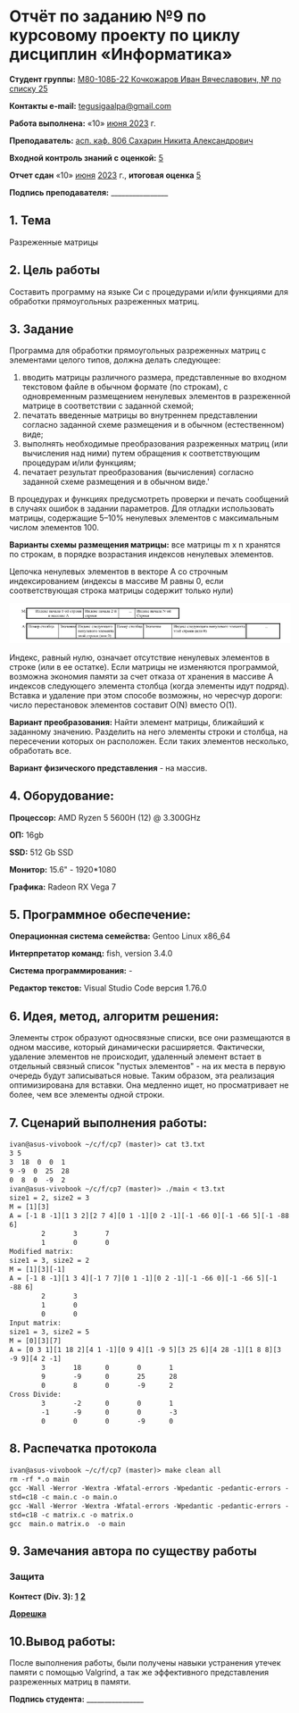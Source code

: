 # Отчёт по заданию №9 по курсовому проекту по циклу дисциплин «Информатика»

<b>Студент группы:</b> <ins>М80-108Б-22 Кочкожаров Иван Вячеславович, № по списку 25</ins> 

<b>Контакты e-mail:</b> <ins>tegusigaalpa@gmail.com</ins>

<b>Работа выполнена:</b> «10» <ins> июня </ins> <ins>2023</ins> г.

<b>Преподаватель:</b> <ins>асп. каф. 806 Сахарин Никита Александрович</ins>

<b>Входной контроль знаний с оценкой:</b> <ins> 5 </ins>

<b>Отчет сдан</b> «10» <ins>июня</ins> <ins>2023</ins> г., <b>итоговая оценка</b> <ins> 5 </ins>

<b>Подпись преподавателя:</b> ________________

## 1. Тема

Разреженные матрицы

## 2. Цель работы

Составить программу на языке Си с процедурами и/или функциями для обработки прямоугольных разреженных матриц.

## 3. Задание

Программа для обработки прямоугольных разреженных матриц с
элементами целого типов, должна делать следующее:
1. вводить матрицы различного размера, представленные во входном текстовом файле в обычном формате (по строкам),
с одновременным размещением ненулевых элементов в разреженной матрице в соответствии с заданной схемой;
2. печатать введенные матрицы во внутреннем представлении согласно заданной схеме размещения и в обычном
(естественном) виде;
3. выполнять необходимые преобразования разреженных матриц (или вычисления над ними) путем обращения к
соответствующим процедурам и/или функциям;
4. печатает результат преобразования (вычисления) согласно заданной схеме размещения и в обычном виде.'

В процедурах и функциях предусмотреть проверки и печать сообщений в случаях ошибок в задании параметров. Для
отладки использовать матрицы, содержащие 5–10% ненулевых элементов с максимальным числом элементов 100.

**Варианты схемы размещения матрицы:** все матрицы m x n хранятся по строкам, в порядке возрастания индексов
ненулевых элементов.

Цепочка ненулевых элементов в векторе A со строчным индексированием (индексы в массиве M равны 0, если соответствующая строка матрицы содержит только нули)

![Layout](layout.png)

Индекс, равный нулю, означает отсутствие ненулевых элементов в строке (или в ее остатке).
Если матрицы не изменяются программой, возможна экономия памяти за счет отказа от хранения в массиве А индексов
следующего элемента столбца (когда элементы идут подряд). Вставка и удаление при этом способе возможны, но чересчур
дороги: число перестановок элементов составит O(N) вместо O(1).

**Вариант преобразования:** Найти элемент матрицы, ближайший к заданному значению. Разделить на него элементы строки и столбца, на
пересечении которых он расположен. Если таких элементов несколько, обработать все.

**Вариант физического представления** - на массив.

## 4. Оборудование:

<b>Процессор:</b> AMD Ryzen 5 5600H (12) @ 3.300GHz 

<b>ОП:</b> 16gb

<b>SSD:</b> 512 Gb SSD

<b>Монитор:</b> 15.6" - 1920*1080

<b>Графика:</b> Radeon RX Vega 7

## 5. Программное обеспечение:

<b>Операционная система семейства:</b> Gentoo Linux x86_64

<b>Интерпретатор команд:</b> fish, version 3.4.0

<b>Система программирования:</b> -

<b>Редактор текстов:</b> Visual Studio Code версия 1.76.0

## 6. Идея, метод, алгоритм решения:

Элементы строк образуют односвязные списки, все они размещаются в одном массиве, который динамически расширяется. Фактически, удаление элементов не происходит, удаленный элемент встает в отдельный связный список "пустых элементов" - на их места в первую очередь будут записываться новые. Таким образом, эта реализация оптимизирована для вставки. Она медленно ищет, но просматривает не более, чем все элементы одной строки.

## 7. Сценарий выполнения работы:

```
ivan@asus-vivobook ~/c/f/cp7 (master)> cat t3.txt 
3 5
3  18  0  0  1
9 -9  0  25  28
0  8  0  -9  2
ivan@asus-vivobook ~/c/f/cp7 (master)> ./main < t3.txt 
size1 = 2, size2 = 3
M = [1][3]
A = [-1 8 -1][1 3 2][2 7 4][0 1 -1][0 2 -1][-1 -66 0][-1 -66 5][-1 -88 6]
        2       3       7
        1       0       0
Modified matrix:
size1 = 3, size2 = 2
M = [1][3][-1]
A = [-1 8 -1][1 3 4][-1 7 7][0 1 -1][0 2 -1][-1 -66 0][-1 -66 5][-1 -88 6]
        2       3
        1       0
        0       0
Input matrix:
size1 = 3, size2 = 5
M = [0][3][7]
A = [0 3 1][1 18 2][4 1 -1][0 9 4][1 -9 5][3 25 6][4 28 -1][1 8 8][3 -9 9][4 2 -1]
        3       18      0       0       1
        9       -9      0       25      28
        0       8       0       -9      2
Cross Divide:
        3       -2      0       0       1
        -1      -9      0       0       -3
        0       0       0       -9      0
```

## 8. Распечатка протокола

```
ivan@asus-vivobook ~/c/f/cp7 (master)> make clean all
rm -rf *.o main
gcc -Wall -Werror -Wextra -Wfatal-errors -Wpedantic -pedantic-errors -std=c18 -c main.c -o main.o
gcc -Wall -Werror -Wextra -Wfatal-errors -Wpedantic -pedantic-errors -std=c18 -c matrix.c -o matrix.o
gcc  main.o matrix.o  -o main
```

## 9. Замечания автора по существу работы 

### Защита

<b>Контест (Div. 3): </b>
<b>[1](https://codeforces.com/contest/1840/submission/208748973)</b>
<b>[2](https://codeforces.com/contest/1840/submission/208770817)</b>

<b>[Дорешка](https://codeforces.com/contest/1840/submission/209169585)</b>

## 10.Вывод работы:

После выполнения работы, были получены навыки устранения утечек памяти с помощью Valgrind, а так же эффективного представления разреженных матриц в памяти.

<b>Подпись студента:</b> ________________
